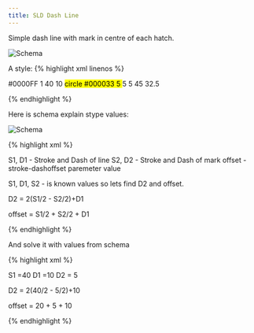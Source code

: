 ```yaml
---
title: SLD Dash Line
---
```


Simple dash line with mark in centre of each hatch.

![Schema](/blog/img/2018-07-24/2018-07-24-2.jpg "Schema")

A style:
{% highlight xml linenos %}

<FeatureTypeStyle>
 <Rule>
   <LineSymbolizer>
	 <Stroke>
	   <CssParameter name="stroke">#0000FF</CssParameter>
	   <CssParameter name="stroke-width">1</CssParameter>
	   <CssParameter name="stroke-dasharray">40 10</CssParameter>
	 </Stroke>
   </LineSymbolizer>
   <LineSymbolizer>
	 <Stroke>
	   <GraphicStroke>
		 <Graphic>
		   <Mark>
			 <WellKnownName>circle</WellKnownName>
			 <Stroke>
			   <CssParameter name="stroke">#000033</CssParameter>
			   <CssParameter name="stroke-width">5</CssParameter>
			 </Stroke>
		   </Mark>
		   <Size>5</Size>
		 </Graphic>
	   </GraphicStroke>
	   <CssParameter name="stroke-dasharray">5 45</CssParameter>
	   <CssParameter name="stroke-dashoffset">32.5</CssParameter>
	 </Stroke>
   </LineSymbolizer>
 </Rule>
</FeatureTypeStyle>

{% endhighlight %}

Here is schema explain stype values:

![Schema](/blog/img/2018-07-24/2018-07-24-1.jpg "Schema")

{% highlight xml %}

S1, D1 - Stroke and Dash of line
S2, D2 - Stroke and Dash of mark
offset - stroke-dashoffset paremeter value

S1, D1, S2 - is known values so lets find D2 and offset.

D2 = 2(S1/2 - S2/2)+D1

offset = S1/2 + S2/2 + D1

{% endhighlight %}

And solve it with values from schema

{% highlight xml %}

S1 =40
D1 =10
D2 = 5

D2 = 2(40/2 - 5/2)+10

offset = 20 + 5 + 10

{% endhighlight %}